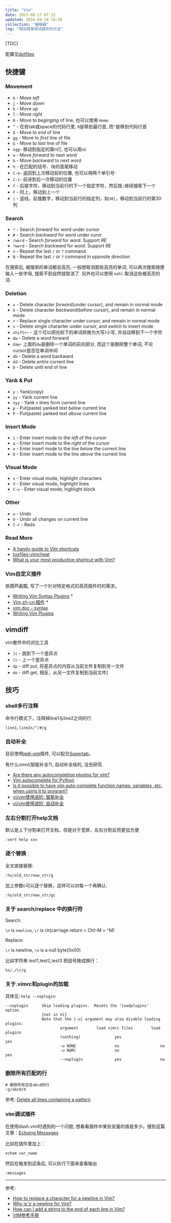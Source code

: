 ```yaml
---
title: "Vim"
date: 2013-08-17 07:32
updated: 2016-04-18 18:50
collection: "编辑器"
log: "增加简单调试插件的方法"
---
```


[TOC]

配置见[dotfiles](https://github.com/tankywoo/dotfiles)


## 快捷键 ##

### Movement ###
* `h`  - Move *left*
* `j`  - Move *down*
* `k`  - Move *up*
* `l`  - Move *right*
* `0`  - Move to *beginging* of line, 也可以使用 `Home`.
* `^`  - 在有tab或space的代码行里, `0`是移到最行首, 而`^`是移到代码行首
* `$`  - Move to *end* of line
* `gg` - Move to *first* line of file
* `G`  - Move to *last* line of file
* `ngg`- 移动到指定的第n行, 也可以用`nG`
* `w`  - Move *forward* to next word
* `b`  - Move *backward* to next word
* `%`  - 在匹配的括号、块的首尾移动
* `C-o`- 返回到上次移动前的位置, 也可以用两个单引号`'`
* `C-i`- 前进到后一次移动的位置
* `f`  - 后接字符，移动到当前行的下一个指定字符，然后按`;`继续搜索下一个
* `F`  - 同上，移动到上一个
* `|`  - 竖线，前接数字，移动到当前行的指定列，如`30|`，移动到当前行的第30列

### Search ###
* `*`     - Search *forward* for word under cursor
* `#`     - Search *backward* for word under curor
* `/word` - Search *forward* for *word*. Support *RE*
* `?word` - Search *backward* for *word*. Support *RE*
* `n`     - Repeat the last `/` or `?` command  
* `N`     - Repeat the last `/` or `?` command in opposite direction

在搜索后, 被搜索的单词都会高亮, 一般想取消那些高亮的单词, 可以再次搜索随便输入一些字母, 搜索不到自然就取消了. 另外也可以使用 `nohl` 取消这些被高亮的词.

### Deletion ###
* `x`  - Delete character *forward*(under cursor), and remain in normal mode
* `X`  - Delete character *backward*(before cursor), and remain in normal mode
* `r`  - Replace single character under cursor, and remain in normal mode
* `s`  - Delete single character under cursor, and *switch* to insert mode
* `shift+~` - 这个可以把光标下的单词转换为大写/小写, 并自动移到下一个字符
* `dw` - Delete a *word* forward
* `daw`- 上面的`dw`是删除一个单词的前向部分, 而这个是删除整个单词, 不论cursor是否在单词中间
* `db` - Delete a *word* backward
* `dd` - Delete *entire* current line
* `D`  - Delete until end of line


### Yank & Put ###
* `y`   - Yank(copy)
* `yy`  - Yank current line
* `nyy` - Yank `n` lines form current line
* `p`   - Put(paste) yanked text *below* current line
* `P`   - Put(paste) yanked text *above* current line

### Insert Mode ###
* `i` - Enter insert mode to the *left* of the cursor
* `a` - Enter insert mode to the *right* of the cursor
* `o` - Enter insert mode to the line *below* the current line
* `O` - Enter insert mode to the line *above* the current line

### Visual Mode ###
* `v`   - Enter visual mode, highlight characters
* `V`   - Enter visual mode, highlight lines
* `C-v` - Enter visual mode, highlight block

### Other ###
* `u`   - Undo
* `U`   - Undo all changes on current line
* `C-r` - Redo

### Read More ###

* [A handy guide to Vim shortcuts](http://eastcoastefx.vaesite.com/vim)
* [tuxfiles-vimcheat](http://www.tuxfiles.org/linuxhelp/vimcheat.html)
* [What is your most productive shortcut with Vim?](http://stackoverflow.com/questions/1218390/what-is-your-most-productive-shortcut-with-vim)

### Vim自定义插件 ###

依葫芦画瓢, 写了一个针对特定格式的高亮插件时的需求。

* [Writing Vim Syntax Plugins](https://robots.thoughtbot.com/writing-vim-syntax-plugins) \*
* [Vim zh-cn:插件](https://swaroop.wordpress.com/notes/vim_zh-cn-%E6%8F%92%E4%BB%B6/) \*
* [vim doc - syntax](http://vimcdoc.sourceforge.net/doc/syntax.html#:syn-cluster)
* [Writing Vim Plugins](http://stevelosh.com/blog/2011/09/writing-vim-plugins/)


## vimdiff ##

vim套件中的对比工具

* `]c` - 跳到下一个差异点
* `[c` - 上一个差异点
* `dp` - diff put, 将差异点的内容从当前文件复制到另一文件
* `do` - diff get, 相反，从另一文件复制到当前文件]


## 技巧 ##

### shell多行注释 ###

命令行模式下，注释掉line1与line2之间的行

	line1,line2s/^/#/g


### 自动补全 ###

目前使用[jedi-vim](https://github.com/davidhalter/jedi-vim)插件, 可以配合[Supertab](https://github.com/ervandew/supertab)。

有什么omni(智能补全?), 自动补全啥的, 没去研究.

* [Are there any autocompletion plugins for vim?](http://superuser.com/a/841048/251495)
* [Vim autocomplete for Python](http://stackoverflow.com/questions/7138039/vim-autocomplete-for-python)
* [Is it possible to have vim auto-complete function names, variables, etc. when using it to program?](http://vi.stackexchange.com/questions/39/is-it-possible-to-have-vim-auto-complete-function-names-variables-etc-when-us)
* [vi/vim使用进阶: 智能补全](http://easwy.com/blog/archives/advanced-vim-skills-omin-complete/)
* [vi/vim使用进阶: 自动补全](http://easwy.com/blog/archives/advanced-vim-skills-auto-complete/)


### 左右分割打开help文档 ###

默认是上下分割来打开文档，但是对于宽屏，左右分割反而更加方便

	:vert help xxx


### 逐个替换 ###

全文直接替换:

	:%s/old_str/new_str/g

加上参数c可以逐个替换，这样可以对每一个再确认:

	:%s/old_str/new_str/gc


### 关于 search/replace 中的换行符 ###

Search:

`\n` is `newline`, `\r` is `CR`(carriage return = Ctrl-M = ^M)

Replace:

`\r` is newline, `\n` is a null byte(0x00)

比如字符串 test1,test2,test3 把逗号换成换行：

	%s/,/\r/g


### 关于.vimrc和plugin的加载 ###

具体见`:help --noplugin`:

	--noplugin      Skip loading plugins.  Resets the 'loadplugins' option.
					{not in Vi}
					Note that the |-u| argument may also disable loading plugins:
							argument        load vimrc files        load plugins
							(nothing)               yes                 yes
							-u NONE                 no                  no
							-u NORC                 no                  yes
							--noplugin              yes                 no

### 删除所有匹配的行 ###

	# 删除所有包含abcd的行
	:g/abcd/d

参考: [Delete all lines containing a pattern](http://vim.wikia.com/wiki/Delete_all_lines_containing_a_pattern)

### vim调试插件 ###

在使用dash.vim时遇到的一个问题, 想看看插件中某些变量的值是多少。搜到这篇文章：[Echoing Messages](http://learnvimscriptthehardway.stevelosh.com/chapters/01.html)

比如在插件里加上：

	echom var_name

然后在触发到这条后, 可以执行下面来查看输出

	:messages


---

参考:

* [How to replace a character for a newline in Vim?](http://stackoverflow.com/questions/71323/how-to-replace-a-character-for-a-newline-in-vim)
* [Why is \r a newline for Vim?](http://stackoverflow.com/questions/71417/why-is-r-a-newline-for-vim)
* [How can I add a string to the end of each line in Vim?](http://stackoverflow.com/questions/594448/how-can-i-add-a-string-to-the-end-of-each-line-in-vim)
* [VIM参考手册](http://vimcdoc.sourceforge.net/doc/)
